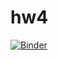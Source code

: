 # hw4
[![Binder](https://mybinder.org/badge_logo.svg)](https://mybinder.org/v2/gh/Suziee159/hwweek4/HEAD)
